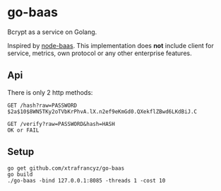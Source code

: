 # go-baas

Bcrypt as a service on Golang.

Inspired by [node-baas](https://github.com/auth0/node-baas). This implementation does **not** include
client for service, metrics, own protocol or any other enterprise features.

## Api

There is only 2 http methods:

```
GET /hash?raw=PASSWORD
$2a$10$8WN5TKy2oTVbKrPhvA.lX.n2ef9eKmGd0.QXekflZBwd6LKdBiJ.C
```
```
GET /verify?raw=PASSWORD&hash=HASH
OK or FAIL
```

## Setup
```
go get github.com/xtrafrancyz/go-baas
go build
./go-baas -bind 127.0.0.1:8085 -threads 1 -cost 10
```
